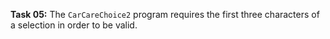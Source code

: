 **Task 05:**  The `CarCareChoice2` program requires the first three characters of a selection in order to be valid.